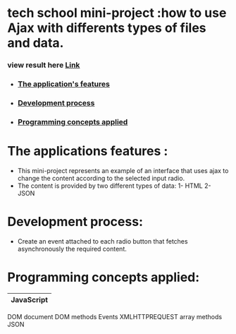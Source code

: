 # tech school mini-project :how to use Ajax with differents types of files and data.

### view result here [Link](https://ajax-exemple.herokuapp.com/)

* ### [The application's features](#the-applications-features-)
* ### [Development process](#development-process-1)	
* ### [Programming concepts applied](#programming-concepts-applied-1)

# The applications features :

 * This mini-project represents an example of an interface that uses ajax to change the content according to the selected input radio.
 * The content is provided by two different types of data:
		1- HTML
		2- JSON 
    
# Development process:
  * Create an event attached to each radio button that fetches asynchronously the required content.
  
# Programming concepts applied:

JavaScript |
------------|
DOM document
DOM methods
Events
XMLHTTPREQUEST
array methods
JSON
